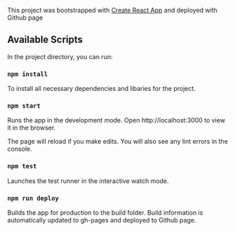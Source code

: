 This project was bootstrapped with [Create React App](https://github.com/facebook/create-react-app) and deployed with Github page 

## Available Scripts
In the project directory, you can run:

### `npm install`
To install all necessary dependencies and libaries for the project. <br />

### `npm start`
Runs the app in the development mode.
Open http://localhost:3000 to view it in the browser. <br />

The page will reload if you make edits.
You will also see any lint errors in the console.<br />

### `npm test`
Launches the test runner in the interactive watch mode.<br />

### `npm run deploy`
Builds the app for production to the build folder. Build information is automatically updated to gh-pages and deployed to Github page.<br />
